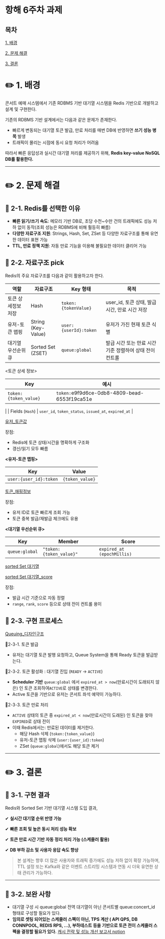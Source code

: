 # 항해 6주차 과제

## 목차
[1. 배경](#1-배경)

[2. 문제 해결](#2-문제-해결)

[3. 결론](#3-결론)


# ✏️ 1. 배경

콘서트 예매 시스템에서 기존 RDBMS 기반 대기열 시스템을 Redis 기반으로 개발하고 설계 및 구현한다.

기존의 RDBMS 기반 설계에서는 다음과 같은 문제가 존재한다.

- 빠르게 변동되는 대기열 토큰 발급, 만료 처리를 매번 DB에 반영하면 **쓰기 성능 병목** 발생
- 트래픽이 몰리는 시점에 동시 요청 처리가 어려움

따라서 빠른 응답성과 실시간 대기열 처리를 제공하기 위해, **Redis key-value NoSQL DB를 활용한다.**

---

# ✏️ 2. 문제 해결

## 📌 2-1. Redis를 선택한 이유

- **빠른 읽기/쓰기 속도**: 메모리 기반 DB로, 초당 수천~수만 건의 트래픽에도 성능 저하 없이 동작(조회 성능은 RDBMS에 비해 훨등히 빠름)
- **다양한 자료구조 지원**: Strings, Hash, Set, ZSet 등 다양한 자료구조를 통해 유연한 데이터 표현 가능
- **TTL, 만료 정책 지원**: 자동 만료 기능을 이용해 불필요한 데이터 클리어 가능

## 📌 2-2. 자료구조 pick

Redis의 주요 자료구조를 다음과 같이 활용하고자 한다.

| 역할 | 자료구조 | Key 형태 | 목적 |
| --- | --- | --- | --- |
| 토큰 상세정보 저장 | Hash | `token:{tokenValue}` | user_id, 토큰 상태, 발급 시간, 만료 시간 저장 |
| 유저-토큰 맵핑 | String (Key-Value) | `user:{userId}:token` | 유저가 가진 현재 토큰 식별 |
| 대기열 우선순위 큐 | Sorted Set (ZSET) | `queue:global` | 발급 시간 또는 만료 시간 기준 정렬하여 상태 전이 컨트롤 |

<토큰 상세 정보>

| Key | 예시 |
| --- | --- |
| `token:{token_value}` | `token:`e9f9d6ce-0db8-4809-bead-6553f19ca51e
|
| Fields (`Hash`) | `user_id`, `token_status`, `issued_at`, `expired_at` |

[유저_토큰값](유저_토큰값.png)

장점:

- Redis에 토큰 상태/시간을 명확하게 구조화
- 갱신/읽기 모두 빠름

**<**유저-토큰 맵핑**>**

| Key | Value |
| --- | --- |
| `user:{user_id}:token` | `{token_value}` |

[토큰_매핑정보](토큰_매핑정보.png)

장점:

- 유저 ID로 토큰 빠르게 조회 가능
- 토큰 중복 발급/재발급 체크에도 유용

**<**대기열 우선순위 큐**>**

| Key | Member | Score |
| --- | --- | --- |
| `queue:global` | `"token:{token_value}"` | `expired_at (epochMillis)` |

[sorted Set 대기열](대기열_토큰_sortedSet.png)

[sorted Set 대기열_score](대기열_토큰_sortedSet_withscores.png)


장점:

- 발급 시간 기준으로 자동 정렬
- `range`, `rank`, `score` 등으로 상태 전이 컨트롤 용이

## 📌 2-3. 구현 프로세스

[Queuing_디자인구조](콘서트시스템_레디스기반_설계.png)

🔹2-3-1. 토큰 발급

- 유저는 대기열 토큰 발행 요청하고, Queue System을 통해 Ready 토큰을 발급받는다.

🔹2-3-2. 토큰 활성화 : 대기열 진입 (`READY` → `ACTIVE`)

- **Scheduler 기반** `queue:global` 에서 `expired_at > now`(만료시간이 도래되지 않은) 인 토큰 조회하여`ACTIVE`로 상태를 변경한다.
- Active 토큰을 기반으로 유저는 콘서트 좌석 예약이 가능하다.

🔹2-3-3. 토큰 만료 처리

- `ACTIVE` 상태의 토큰 중 `expired_at < now`(만료시간이 도래된) 인 토큰을 찾아 `EXPIRED`로 상태 전이
- 이때 Redis에서는: 만료된 데이터를 제거한다.
    - 해당 Hash 삭제 (`token:{token_value}`)
    - 유저-토큰 맵핑 삭제 (`user:{user_id}:token`)
    - ZSet (`queue:global`)에서도 해당 토큰 제거

---

# ✏️ 3. 결론

## 📌 3-1. 구현 결과

Redis와 Sorted Set 기반 대기열 시스템 도입 결과,

✔ **실시간 대기열 순위 반영 가능**

✔ **빠른 조회 및 높은 동시 처리 성능 확보**

✔ **토큰 만료 시간 기반 자동 정리 처리 가능 (스케줄러 활용)**

✔ **DB 부하 감소 및 사용자 응답 속도 향상**

> 본 설계는 향후 더 많은 사용자와 트래픽 증가에도 성능 저하 없이 확장 가능하며, TTL 설정 또는 Kafka와 같은 이벤트 스트리밍 시스템과 연동 시 더욱 유연한 상태 관리가 가능하다.
>

---

## 📌 3-2. 보완 사항

- 대기열 구성 시 queue:global 전역 대기열이 아닌 콘서트별 queue:concert_id 형태로 구성할 필요가 있다.
- **임의로 셋팅 되어있는 스케줄러 스펙이 아닌, TPS 계산 ( API QPS, DB CONNPOOL, REDIS RPS, …), 부하테스트 등을 기반으로 토큰 전이 스케줄러 스펙을 결정할 필요가 있다.**
[캐시 전략 및 성능 개선 보고서 notion](https://www.notion.so/teamsparta/ranking-design-1f12dc3ef514807faba8fc342e951867#1f12dc3ef5148076b5d3f116d9d48a8c)
